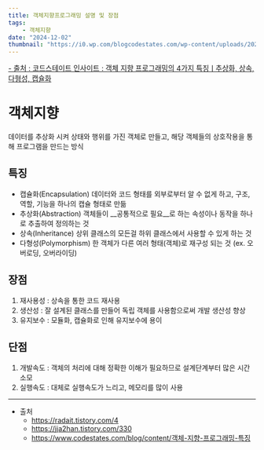 ```yaml
---
title: 객체지향프로그래밍 설명 및 장점
tags:
    - 객체지향
date: "2024-12-02"
thumbnail: "https://i0.wp.com/blogcodestates.com/wp-content/uploads/2022/11/객체-지향-프로그래밍-추상화.png?resize=768%2C509&ssl=1"
---
```

<a style="font-size:0.9rem" href="https://www.codestates.com/blog/content/객체-지향-프로그래밍-특징">- 출처 : 코드스테이트 인사이트 : 객체 지향 프로그래밍의 4가지 특징ㅣ추상화, 상속, 다형성, 캡슐화</a>

# 객체지향
데이터를 추상화 시켜 상태와 행위를 가진 객체로 만들고, 해당 객체들의 상호작용을 통해 프로그램을 만드는 방식

## 특징
- 캡슐화(Encapsulation)
    데이터와 코드 형태를 외부로부터 알 수 없게 하고, 구조, 역할, 기능을 하나의 캡슐 형태로 만듦
- 추상화(Abstraction)
    객체들이 __공통적으로 필요__로 하는 속성이나 동작을 하나로 추출하여 정의하는 것
- 상속(Inheritance)
    상위 클래스의 모든걸 하위 클래스에서 사용할 수 있게 하는 것
- 다형성(Polymorphism)
    한 객체가 다른 여러 형태(객체)로 재구성 되는 것 (ex. 오버로딩, 오버라이딩)

## 장점
1. 재사용성 : 상속을 통한 코드 재사용
2. 생산성 : 잘 설계된 클래스를 만들어 독립 객체를 사용함으로써 개발 생산성 향상
3. 유지보수 : 모듈화, 캡슐화로 인해 유지보수에 용이

## 단점
1. 개발속도 : 객체의 처리에 대해 정확한 이해가 필요하므로 설계단계부터 많은 시간 소모
2. 실행속도 : 대체로 실행속도가 느리고, 메모리를 많이 사용

---

- 출처
  - <https://radait.tistory.com/4>
  - <https://jja2han.tistory.com/330>
  - <https://www.codestates.com/blog/content/객체-지향-프로그래밍-특징>